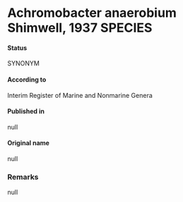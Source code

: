 # Achromobacter anaerobium Shimwell, 1937 SPECIES

#### Status
SYNONYM

#### According to
Interim Register of Marine and Nonmarine Genera

#### Published in
null

#### Original name
null

### Remarks
null